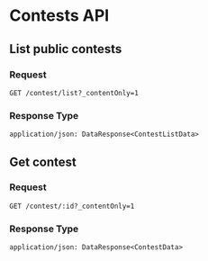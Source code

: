 # Contests API

## List public contests

### Request

```
GET /contest/list?_contentOnly=1
```

### Response Type

```
application/json: DataResponse<ContestListData>
```

## Get contest

### Request

```
GET /contest/:id?_contentOnly=1
```

### Response Type

```
application/json: DataResponse<ContestData>
```
